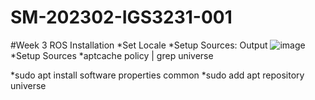 # SM-202302-IGS3231-001

#Week 3 
ROS Installation
*Set Locale
*Setup Sources: Output
![image](https://github.com/Azizbek-Akhmadov/SM-202302-IGS3231-001/assets/81019633/833052da-fdf5-4bee-99ce-91a1e8f1ceef)
*Setup Sources
*aptcache policy | grep universe

*sudo apt install software properties common
*sudo add apt repository universe
